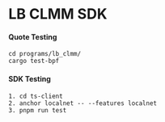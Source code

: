 # LB CLMM SDK

#### Quote Testing

```
cd programs/lb_clmm/
cargo test-bpf
```

#### SDK Testing

```
1. cd ts-client
2. anchor localnet -- --features localnet
3. pnpm run test
```
